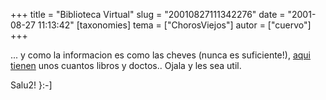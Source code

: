+++
title = "Biblioteca Virtual"
slug = "20010827111342276"
date = "2001-08-27 11:13:42"
[taxonomies]
tema = ["ChorosViejos"]
autor = ["cuervo"]
+++

... y como la informacion es como las cheves (nunca es suficiente!),
[aqui tienen](http://148.214.12.10/libros/index.html) unos cuantos
libros y doctos.. Ojala y les sea util.  
  
Salu2! }:-\]


